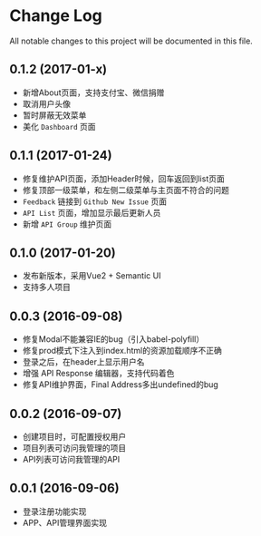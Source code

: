 # Change Log
All notable changes to this project will be documented in this file.

## 0.1.2 (2017-01-x)

- 新增About页面，支持支付宝、微信捐赠
- 取消用户头像
- 暂时屏蔽无效菜单
- 美化 `Dashboard` 页面

## 0.1.1 (2017-01-24)

- 修复维护API页面，添加Header时候，回车返回到list页面
- 修复顶部一级菜单，和左侧二级菜单与主页面不符合的问题
- `Feedback` 链接到 `Github New Issue` 页面
- `API List` 页面，增加显示最后更新人员
- 新增 `API Group` 维护页面

## 0.1.0 (2017-01-20)

- 发布新版本，采用Vue2 + Semantic UI
- 支持多人项目

## 0.0.3 (2016-09-08)

- 修复Modal不能兼容IE的bug（引入babel-polyfill）
- 修复prod模式下注入到index.html的资源加载顺序不正确
- 登录之后，在header上显示用户名
- 增强 API Response 编辑器，支持代码着色
- 修复API维护界面，Final Address多出undefined的bug

## 0.0.2 (2016-09-07)

- 创建项目时，可配置授权用户
- 项目列表可访问我管理的项目
- API列表可访问我管理的API

## 0.0.1 (2016-09-06)

- 登录注册功能实现
- APP、API管理界面实现
